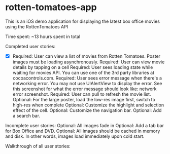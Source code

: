 rotten-tomatoes-app
===================

This is an iOS demo application for displaying the latest box office movies using the RottenTomatoes API

Time spent: ~13 hours spent in total

Completed user stories:

- [x] Required: User can view a list of movies from Rotten Tomatoes. Poster images must be loading asynchronously.
Required: User can view movie details by tapping on a cell
Required: User sees loading state while waiting for movies API. You can use one of the 3rd party libraries at cocoacontrols.com.
Required: User sees error message when there's a networking error. You may not use UIAlertView to display the error. See this screenshot for what the error message should look like: network error screenshot.
Required: User can pull to refresh the movie list.
Optional: For the large poster, load the low-res image first, switch to high-res when complete
Optional: Customize the highlight and selection effect of the cell.
Optional: Customize the navigation bar.
Optional: Add a search bar.

Incomplete user stories:
Optional: All images fade in
Optional: Add a tab bar for Box Office and DVD.
Optional: All images should be cached in memory and disk. In other words, images load immediately upon cold start.

Walkthrough of all user stories:
